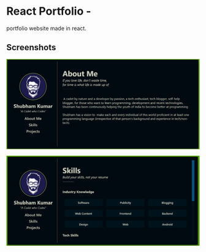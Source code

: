 # React Portfolio - 

portfolio website made in react.

## Screenshots 

![image](./images/image1.PNG)

![image](./images/image2.PNG)

